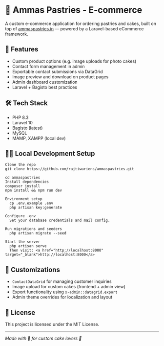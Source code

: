 <h1>🎂 Ammas Pastries - E-commerce</h1>
  <p>A custom e-commerce application for ordering pastries and cakes, built on top of 
    <a href="https://ammaspastries.in" target="_blank">ammaspastries.in</a> — powered by a Laravel-based eCommerce framework.
  </p>

  <h2>🚀 Features</h2>
  <ul>
    <li>Custom product options (e.g. image uploads for photo cakes)</li>
    <li>Contact form management in admin</li>
    <li>Exportable contact submissions via DataGrid</li>
    <li>Image preview and download on product pages</li>
    <li>Admin dashboard customization</li>
    <li>Laravel + Bagisto best practices</li>
  </ul>

  <h2>🛠 Tech Stack</h2>
  <ul>
    <li>PHP 8.3</li>
    <li>Laravel 10</li>
    <li>Bagisto (latest)</li>
    <li>MySQL</li>
    <li>MAMP, XAMPP (local dev)</li>
  </ul>

  <h2>🧑‍💻 Local Development Setup</h2>
  
    Clone the repo
    git clone https://github.com/rajtiwariens/ammaspastries.git
    
    cd ammaspastries
    Install dependencies
    composer install
    npm install && npm run dev

    Environment setup    
      cp .env.example .env
      php artisan key:generate

    Configure .env
      Set your database credentials and mail config.

    Run migrations and seeders
      php artisan migrate --seed

    Start the server
      php artisan serve
      Then visit: <a href="http://localhost:8000" target="_blank">http://localhost:8000</a>


  <h2>🧩 Customizations</h2>
  <ul>
    <li><code>ContactDataGrid</code> for managing customer inquiries</li>
    <li>Image upload for custom cakes (frontend + admin view)</li>
    <li>Export functionality using <code>x-admin::datagrid.export</code></li>
    <li>Admin theme overrides for localization and layout</li>
  </ul>

  <h2>📝 License</h2>
  <p>This project is licensed under the MIT License.</p>

  <hr>
  <p><em>Made with 💖 for custom cake lovers 🍰</em></p>
